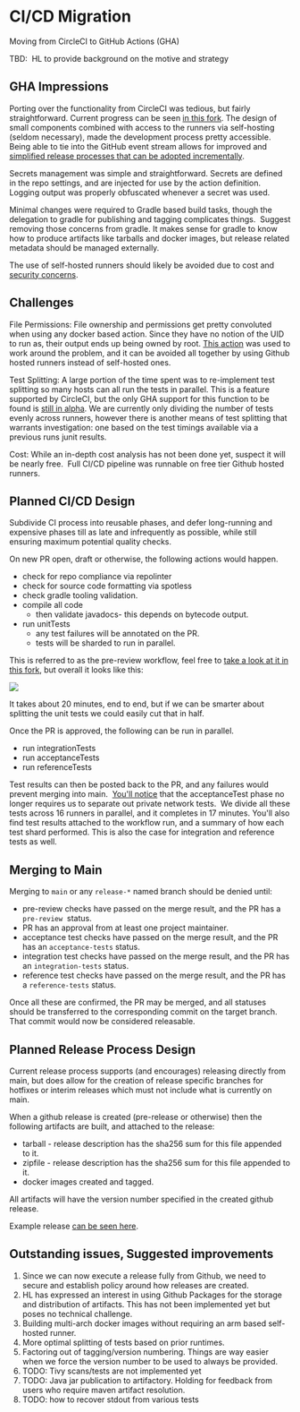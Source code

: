 # CI/CD Migration

Moving from CircleCI to GitHub Actions (GHA)

TBD:  HL to provide background on the motive and strategy

## GHA Impressions

Porting over the functionality from CircleCI was tedious, but fairly straightforward. Current progress can be seen [in this fork](https://github.com/jflo/besu/actions). The design of small components combined with access to the runners via self-hosting (seldom necessary), made the development process pretty accessible. Being able to tie into the GitHub event stream allows for improved and [simplified release processes that can be adopted incrementally](https://github.com/hyperledger/besu/pull/4791).

Secrets management was simple and straightforward. Secrets are defined in the repo settings, and are injected for use by the action definition. Logging output was properly obfuscated whenever a secret was used.  

Minimal changes were required to Gradle based build tasks, though the delegation to gradle for publishing and tagging complicates things.  Suggest removing those concerns from gradle. It makes sense for gradle to know how to produce artifacts like tarballs and docker images, but release related metadata should be managed externally.

The use of self-hosted runners should likely be avoided due to cost and [security concerns](https://johnstawinski.com/2024/01/11/playing-with-fire-how-we-executed-a-critical-supply-chain-attack-on-pytorch/).

## Challenges

File Permissions: File ownership and permissions get pretty convoluted when using any docker based action. Since they have no notion of the UID to run as, their output ends up being owned by root. [This action](https://github.com/marketplace/actions/reset-workspace-ownership-action) was used to work around the problem, and it can be avoided all together by using Github hosted runners instead of self-hosted ones.

Test Splitting: A large portion of the time spent was to re-implement test splitting so many hosts can all run the tests in parallel. This is a feature supported by CircleCI, but the only GHA support for this function to be found is [still in alpha](https://github.com/marketplace/actions/split-tests). We are currently only dividing the number of tests evenly across runners, however there is another means of test splitting that warrants investigation: one based on the test timings available via a previous runs junit results.

Cost: While an in-depth cost analysis has not been done yet, suspect it will be nearly free.  Full CI/CD pipeline was runnable on free tier Github hosted runners.

## Planned CI/CD Design

Subdivide CI process into reusable phases, and defer long-running and expensive phases till as late and infrequently as possible, while still ensuring maximum potential quality checks.

On new PR open, draft or otherwise, the following actions would happen.

- check for repo compliance via repolinter
- check for source code formatting via spotless
- check gradle tooling validation.
- compile all code
  - then validate javadocs- this depends on bytecode output.
- run unitTests
  - any test failures will be annotated on the PR.
  - tests will be sharded to run in parallel.

This is referred to as the pre-review workflow, feel free to [take a look at it in this fork](https://github.com/jflo/besu/actions/runs/7560587947), but overall it looks like this:

![](./attachments/Screenshot%202024-01-18%20at%201.57.16%E2%80%AFPM.png)

  

It takes about 20 minutes, end to end, but if we can be smarter about splitting the unit tests we could easily cut that in half. 

Once the PR is approved, the following can be run in parallel.

- run integrationTests
- run acceptanceTests
- run referenceTests

Test results can then be posted back to the PR, and any failures would prevent merging into main.  [You'll notice](https://github.com/jflo/besu/actions/runs/7494062506) that the acceptanceTest phase no longer requires us to separate out private network tests.  We divide all these tests across 16 runners in parallel, and it completes in 17 minutes. You'll also find test results attached to the workflow run, and a summary of how each test shard performed. This is also the case for integration and reference tests as well.

## Merging to Main

Merging to `main` or any `release-*` named branch should be denied until:

- pre-review checks have passed on the merge result, and the PR has a `pre-review`  status.
- PR has an approval from at least one project maintainer.
- acceptance test checks have passed on the merge result, and the PR has an `acceptance-tests` status.
- integration test checks have passed on the merge result, and the PR has an `integration-tests` status.
- reference test checks have passed on the merge result, and the PR has a `reference-tests` status.

Once all these are confirmed, the PR may be merged, and all statuses should be transferred to the corresponding commit on the target branch. That commit would now be considered releasable. 

  

## Planned Release Process Design

Current release process supports (and encourages) releasing directly from main, but does allow for the creation of release specific branches for hotfixes or interim releases which must not include what is currently on main.

When a github release is created (pre-release or otherwise) then the following artifacts are built, and attached to the release:

- tarball - release description has the sha256 sum for this file appended to it.
- zipfile - release description has the sha256 sum for this file appended to it.
- docker images created and tagged.

All artifacts will have the version number specified in the created github release.

Example release [can be seen here](https://github.com/jflo/besu/releases/tag/24.1.0-RCD).

  

## Outstanding issues, Suggested improvements

1. Since we can now execute a release fully from Github, we need to secure and establish policy around how releases are created.
2. HL has expressed an interest in using Github Packages for the storage and distribution of artifacts. This has not been implemented yet but poses no technical challenge.
3. Building multi-arch docker images without requiring an arm based self-hosted runner.
4. More optimal splitting of tests based on prior runtimes.
5. Factoring out of tagging/version numbering. Things are way easier when we force the version number to be used to always be provided.
6. TODO: Tivy scans/tests are not implemented yet
7. TODO: Java jar publication to artifactory. Holding for feedback from users who require maven artifact resolution.
8. TODO: how to recover stdout from various tests